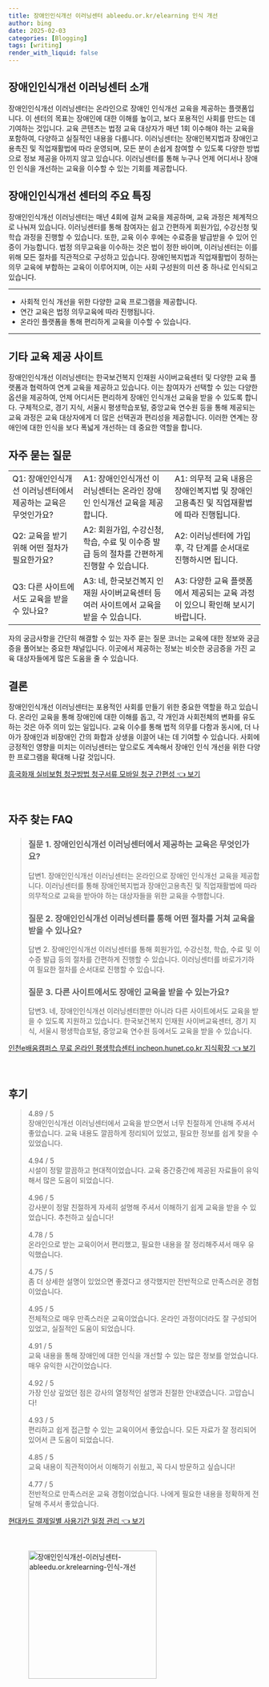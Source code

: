 ```yaml
---
title: 장애인인식개선 이러닝센터 ableedu.or.kr/elearning 인식 개선
author: bing
date: 2025-02-03
categories: [Blogging]
tags: [writing]
render_with_liquid: false
---
```



<h2 id='장애인인식개선센터 소개'>장애인인식개선 이러닝센터 소개</h2>

<p>장애인인식개선 이러닝센터는 온라인으로 장애인 인식개선 교육을 제공하는 플랫폼입니다. 이 센터의 목표는 장애인에 대한 이해를 높이고, 보다 포용적인 사회를 만드는 데 기여하는 것입니다. 교육 콘텐츠는 법정 교육 대상자가 매년 1회 이수해야 하는 교육을 포함하여, 다양하고 실질적인 내용을 다룹니다. 이러닝센터는 장애인복지법과 장애인고용촉진 및 직업재활법에 따라 운영되며, 모든 분이 손쉽게 참여할 수 있도록 다양한 방법으로 정보 제공을 아끼지 않고 있습니다. 이러닝센터를 통해 누구나 언제 어디서나 장애인 인식을 개선하는 교육을 이수할 수 있는 기회를 제공합니다.</p>

<h2 id='센터의 주요 특징'>장애인인식개선 센터의 주요 특징</h2>

<p>장애인인식개선 이러닝센터는 매년 4회에 걸쳐 교육을 제공하며, 교육 과정은 체계적으로 나눠져 있습니다. 이러닝센터를 통해 참여자는 쉽고 간편하게 회원가입, 수강신청 및 학습 과정을 진행할 수 있습니다. 또한, 교육 이수 후에는 수료증을 발급받을 수 있어 인증이 가능합니다. 법정 의무교육을 이수하는 것은 법이 정한 바이며, 이러닝센터는 이를 위해 모든 절차를 직관적으로 구성하고 있습니다. 장애인복지법과 직업재활법이 정하는 의무 교육에 부합하는 교육이 이루어지며, 이는 사회 구성원의 미션 중 하나로 인식되고 있습니다.</p>

<hr />

<ul>
    <li>사회적 인식 개선을 위한 다양한 교육 프로그램을 제공합니다.</li>
    <li>연간 교육은 법정 의무교육에 따라 진행됩니다.</li>
    <li>온라인 플랫폼을 통해 편리하게 교육을 이수할 수 있습니다.</li>
</ul>

<hr />

<h2 id='기타 교육 제공 사이트'>기타 교육 제공 사이트</h2>

<p>장애인인식개선 이러닝센터는 한국보건복지 인재원 사이버교육센터 및 다양한 교육 플랫폼과 협력하여 연계 교육을 제공하고 있습니다. 이는 참여자가 선택할 수 있는 다양한 옵션을 제공하여, 언제 어디서든 편리하게 장애인 인식개선 교육을 받을 수 있도록 합니다. 구체적으로, 경기 지식, 서울시 평생학습포털, 중앙교육 연수원 등을 통해 제공되는 교육 과정은 교육 대상자에게 더 많은 선택권과 편리성을 제공합니다. 이러한 연계는 장애인에 대한 인식을 보다 폭넓게 개선하는 데 중요한 역할을 합니다.</p>

<h2 id='자주 묻는 질문'>자주 묻는 질문</h2>

<table>
    <tr>
        <td>Q1: 장애인인식개선 이러닝센터에서 제공하는 교육은 무엇인가요?</td>
        <td>A1: 장애인인식개선 이러닝센터는 온라인 장애인 인식개선 교육을 제공합니다.</td>
        <td>A1: 의무적 교육 내용은 장애인복지법 및 장애인고용촉진 및 직업재활법에 따라 진행됩니다.</td>
    </tr>
    <tr>
        <td>Q2: 교육을 받기 위해 어떤 절차가 필요한가요?</td>
        <td>A2: 회원가입, 수강신청, 학습, 수료 및 이수증 발급 등의 절차를 간편하게 진행할 수 있습니다.</td>
        <td>A2: 이러닝센터에 가입 후, 각 단계를 순서대로 진행하시면 됩니다.</td>
    </tr>
    <tr>
        <td>Q3: 다른 사이트에서도 교육을 받을 수 있나요?</td>
        <td>A3: 네, 한국보건복지 인재원 사이버교육센터 등 여러 사이트에서 교육을 받을 수 있습니다.</td>
        <td>A3: 다양한 교육 플랫폼에서 제공되는 교육 과정이 있으니 확인해 보시기 바랍니다.</td>
    </tr>
</table>

<p>자의 궁금사항을 간단히 해결할 수 있는 자주 묻는 질문 코너는 교육에 대한 정보와 궁금증을 풀어보는 중요한 채널입니다. 이곳에서 제공하는 정보는 비슷한 궁금증을 가진 교육 대상자들에게 많은 도움을 줄 수 있습니다.</p>

<h2 id='결론'>결론</h2>

<p>장애인인식개선 이러닝센터는 포용적인 사회를 만들기 위한 중요한 역할을 하고 있습니다. 온라인 교육을 통해 장애인에 대한 이해를 돕고, 각 개인과 사회전체의 변화를 유도하는 것은 아주 의미 있는 일입니다. 교육 이수를 통해 법적 의무를 다함과 동시에, 더 나아가 장애인과 비장애인 간의 화합과 상생을 이끌어 내는 데 기여할 수 있습니다. 사회에 긍정적인 영향을 미치는 이러닝센터는 앞으로도 계속해서 장애인 인식 개선을 위한 다양한 프로그램을 확대해 나갈 것입니다.</p>


<p><a class="click-button" title="흥국화재 실비보험 청구방법 청구서류 모바일 청구 간편성" href="https://blackassets.github.io/posts/%ED%9D%A5%EA%B5%AD%ED%99%94%EC%9E%AC-%EC%8B%A4%EB%B9%84%EB%B3%B4%ED%97%98-%EC%B2%AD%EA%B5%AC%EB%B0%A9%EB%B2%95-%EC%B2%AD%EA%B5%AC%EC%84%9C%EB%A5%98-%EB%AA%A8%EB%B0%94%EC%9D%BC-%EC%B2%AD%EA%B5%AC-%EA%B0%84%ED%8E%B8%EC%84%B1/" rel="dofollow">흥국화재 실비보험 청구방법 청구서류 모바일 청구 간편성 👈 보기</a></p><br>
<h2 id='자주_찾는_FAQ'>자주 찾는 FAQ</h2>
<div itemscope="" itemtype="https://schema.org/FAQPage"> 
<blockquote> 
<div itemscope="" itemprop="mainEntity" itemtype="https://schema.org/Question"> 
<h3 itemprop="name">질문 1. 장애인인식개선 이러닝센터에서 제공하는 교육은 무엇인가요?</h3> 
<div itemscope="" itemprop="acceptedAnswer" itemtype="https://schema.org/Answer"> 
<span itemprop="text"> 
<p>답변1. 장애인인식개선 이러닝센터는 온라인으로 장애인 인식개선 교육을 제공합니다. 이러닝센터를 통해 장애인복지법과 장애인고용촉진 및 직업재활법에 따라 의무적으로 교육을 받아야 하는 대상자들을 위한 교육을 수행합니다.</p> 
</span> 
</div> 
</div> 

<div itemscope="" itemprop="mainEntity" itemtype="https://schema.org/Question"> 
<h3 itemprop="name">질문 2. 장애인인식개선 이러닝센터를 통해 어떤 절차를 거쳐 교육을 받을 수 있나요?</h3> 
<div itemscope="" itemprop="acceptedAnswer" itemtype="https://schema.org/Answer"> 
<span itemprop="text"> 
<p>답변 2. 장애인인식개선 이러닝센터를 통해 회원가입, 수강신청, 학습, 수료 및 이수증 발급 등의 절차를 간편하게 진행할 수 있습니다. 이러닝센터를 바로가기하여 필요한 절차를 순서대로 진행할 수 있습니다.</p> 
</span> 
</div> 
</div> 

<div itemscope="" itemprop="mainEntity" itemtype="https://schema.org/Question"> 
<h3 itemprop="name">질문 3. 다른 사이트에서도 장애인 교육을 받을 수 있는가요?</h3> 
<div itemscope="" itemprop="acceptedAnswer" itemtype="https://schema.org/Answer"> 
<span itemprop="text"> 
<p>답변3. 네, 장애인인식개선 이러닝센터뿐만 아니라 다른 사이트에서도 교육을 받을 수 있도록 지원하고 있습니다. 한국보건복지 인재원 사이버교육센터, 경기 지식, 서울시 평생학습포털, 중앙교육 연수원 등에서도 교육을 받을 수 있습니다.</p> 
</span> 
</div> 
</div> 
</blockquote> 
</div>
<p><a class="click-button" title="인천e배움캠퍼스 무료 온라인 평생학습센터 incheon.hunet.co.kr 지식확장" href="https://blackassets.github.io/posts/%EC%9D%B8%EC%B2%9Ce%EB%B0%B0%EC%9B%80%EC%BA%A0%ED%8D%BC%EC%8A%A4-%EB%AC%B4%EB%A3%8C-%EC%98%A8%EB%9D%BC%EC%9D%B8-%ED%8F%89%EC%83%9D%ED%95%99%EC%8A%B5%EC%84%BC%ED%84%B0-incheon.hunet.co.kr-%EC%A7%80%EC%8B%9D%ED%99%95%EC%9E%A5/" rel="dofollow">인천e배움캠퍼스 무료 온라인 평생학습센터 incheon.hunet.co.kr 지식확장 👈 보기</a></p><br>
<h2 id='후기'>후기</h2>
<div itemscope itemtype="https://schema.org/Product">
  <blockquote>
  <div itemprop="review" itemscope itemtype="https://schema.org/Review">
      <div itemprop="reviewRating" itemscope itemtype="https://schema.org/Rating"> <span itemprop="ratingValue">4.89</span> / <span itemprop="bestRating">5</span> </div>
      <span itemprop="reviewBody">장애인인식개선 이러닝센터에서 교육을 받으면서 너무 친절하게 안내해 주셔서 좋았습니다. 교육 내용도 깔끔하게 정리되어 있었고, 필요한 정보를 쉽게 찾을 수 있었습니다.</span>
  </div>
  <br>
  <div itemprop="review" itemscope itemtype="https://schema.org/Review">
      <div itemprop="reviewRating" itemscope itemtype="https://schema.org/Rating"> <span itemprop="ratingValue">4.94</span> / <span itemprop="bestRating">5</span> </div>
      <span itemprop="reviewBody">시설이 정말 깔끔하고 현대적이었습니다. 교육 중간중간에 제공된 자료들이 유익해서 많은 도움이 되었습니다.</span>
  </div>
  <br>
  <div itemprop="review" itemscope itemtype="https://schema.org/Review">
      <div itemprop="reviewRating" itemscope itemtype="https://schema.org/Rating"> <span itemprop="ratingValue">4.96</span> / <span itemprop="bestRating">5</span> </div>
      <span itemprop="reviewBody">강사분이 정말 친절하게 자세히 설명해 주셔서 이해하기 쉽게 교육을 받을 수 있었습니다. 추천하고 싶습니다!</span>
  </div>
  <br>
  <div itemprop="review" itemscope itemtype="https://schema.org/Review">
      <div itemprop="reviewRating" itemscope itemtype="https://schema.org/Rating"> <span itemprop="ratingValue">4.78</span> / <span itemprop="bestRating">5</span> </div>
      <span itemprop="reviewBody">온라인으로 받는 교육이어서 편리했고, 필요한 내용을 잘 정리해주셔서 매우 유익했습니다.</span>
  </div>
  <br>
  <div itemprop="review" itemscope itemtype="https://schema.org/Review">
      <div itemprop="reviewRating" itemscope itemtype="https://schema.org/Rating"> <span itemprop="ratingValue">4.75</span> / <span itemprop="bestRating">5</span> </div>
      <span itemprop="reviewBody">좀 더 상세한 설명이 있었으면 좋겠다고 생각했지만 전반적으로 만족스러운 경험이었습니다.</span>
  </div>
  <br>
  <div itemprop="review" itemscope itemtype="https://schema.org/Review">
      <div itemprop="reviewRating" itemscope itemtype="https://schema.org/Rating"> <span itemprop="ratingValue">4.95</span> / <span itemprop="bestRating">5</span> </div>
      <span itemprop="reviewBody">전체적으로 매우 만족스러운 교육이었습니다. 온라인 과정이더라도 잘 구성되어 있었고, 실질적인 도움이 되었습니다.</span>
  </div>
  <br>
  <div itemprop="review" itemscope itemtype="https://schema.org/Review">
      <div itemprop="reviewRating" itemscope itemtype="https://schema.org/Rating"> <span itemprop="ratingValue">4.91</span> / <span itemprop="bestRating">5</span> </div>
      <span itemprop="reviewBody">교육 내용을 통해 장애인에 대한 인식을 개선할 수 있는 많은 정보를 얻었습니다. 매우 유익한 시간이었습니다.</span>
  </div>
  <br>
  <div itemprop="review" itemscope itemtype="https://schema.org/Review">
      <div itemprop="reviewRating" itemscope itemtype="https://schema.org/Rating"> <span itemprop="ratingValue">4.92</span> / <span itemprop="bestRating">5</span> </div>
      <span itemprop="reviewBody">가장 인상 깊었던 점은 강사의 열정적인 설명과 친절한 안내였습니다. 고맙습니다!</span>
  </div>
  <br>
  <div itemprop="review" itemscope itemtype="https://schema.org/Review">
      <div itemprop="reviewRating" itemscope itemtype="https://schema.org/Rating"> <span itemprop="ratingValue">4.93</span> / <span itemprop="bestRating">5</span> </div>
      <span itemprop="reviewBody">편리하고 쉽게 접근할 수 있는 교육이어서 좋았습니다. 모든 자료가 잘 정리되어 있어서 큰 도움이 되었습니다.</span>
  </div>
  <br>
  <div itemprop="review" itemscope itemtype="https://schema.org/Review">
      <div itemprop="reviewRating" itemscope itemtype="https://schema.org/Rating"> <span itemprop="ratingValue">4.85</span> / <span itemprop="bestRating">5</span> </div>
      <span itemprop="reviewBody">교육 내용이 직관적이어서 이해하기 쉬웠고, 꼭 다시 방문하고 싶습니다!</span>
  </div>
  <br>
  <div itemprop="review" itemscope itemtype="https://schema.org/Review">
      <div itemprop="reviewRating" itemscope itemtype="https://schema.org/Rating"> <span itemprop="ratingValue">4.77</span> / <span itemprop="bestRating">5</span> </div>
      <span itemprop="reviewBody">전반적으로 만족스러운 교육 경험이었습니다. 나에게 필요한 내용을 정확하게 전달해 주셔서 좋았습니다.</span>
  </div>
  </blockquote>
</div>
<p><a class="click-button" title="현대카드 결제일별 사용기간 일정 관리" href="https://blackassets.github.io/posts/%ED%98%84%EB%8C%80%EC%B9%B4%EB%93%9C-%EA%B2%B0%EC%A0%9C%EC%9D%BC%EB%B3%84-%EC%82%AC%EC%9A%A9%EA%B8%B0%EA%B0%84-%EC%9D%BC%EC%A0%95-%EA%B4%80%EB%A6%AC/" rel="dofollow">현대카드 결제일별 사용기간 일정 관리 👈 보기</a></p><br>
<figure class="image"><img src="https://blackassets.github.io/assets/img/thumbnail/장애인인식개선-이러닝센터-ableedu.or.krelearning-인식-개선.webp" alt="장애인인식개선-이러닝센터-ableedu.or.krelearning-인식-개선" width="256" height="256"></figure>